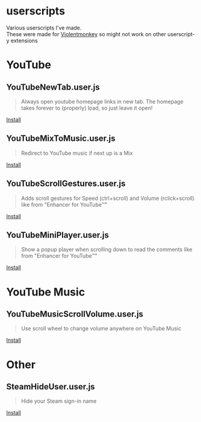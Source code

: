 # userscripts
Various userscripts I've made.  
These were made for [Violentmonkey](https://violentmonkey.github.io/) so might not work on other userscript-y extensions

# YouTube
## YouTubeNewTab.user.js
> Always open youtube homepage links in new tab. The homepage takes forever to (properly) load, so just leave it open!  

[Install](dist/YouTubeNewTab.user.js?raw=1)

## YouTubeMixToMusic.user.js
> Redirect to YouTube music if next up is a Mix  

[Install](dist/YouTubeMixToMusic.user.js?raw=1)

## YouTubeScrollGestures.user.js
> Adds scroll gestures for Speed (ctrl+scroll) and Volume (rclick+scroll) like from "Enhancer for YouTube™"  

[Install](dist/YouTubeScrollGestures.user.js?raw=1)

## YouTubeMiniPlayer.user.js
> Show a popup player when scrolling down to read the comments like from "Enhancer for YouTube™"  

[Install](dist/YouTubeMiniPlayer.user.js?raw=1)

# YouTube Music
## YouTubeMusicScrollVolume.user.js
> Use scroll wheel to change volume anywhere on YouTube Music  

[Install](dist/YouTubeMusicScrollVolume.user.js?raw=1)  


# Other
## SteamHideUser.user.js
> Hide your Steam sign-in name  

[Install](dist/SteamHideUser.user.js?raw=1)
